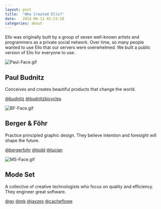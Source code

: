 ```yaml
---
layout: post
title:  "Who Created Ello?"
date:   2014-06-11 01:23:18
categories: about
---
```

Ello was originally built by a group of seven well-known artists and programmers as a private social network. Over time, so many people wanted to use Ello that our servers were overwhelmed. We built a public version of Ello for everyone to use.

![Paul-Face.gif](https://d324imu86q1bqn.cloudfront.net/uploads/asset/attachment/912/ello-optimized-c9deed2f.gif)

## Paul Budnitz

Conceives and creates beautiful products that change the world.

[@budnitz](http://ello.co/budnitz) [@budnitzbicycles](http://ello.co/budnitzbicycles)

![BF-Face.gif](https://d324imu86q1bqn.cloudfront.net/uploads/asset/attachment/913/ello-optimized-987aec84.gif)

## Berger & Föhr

Practice principled graphic design. They believe intention and foresight will shape the future.

[@bergerfohr](http://ello.co/bergerfohr) [@todd](http://ello.co/todd) [@lucian](http://ello.co/lucian)

![MS-Face.gif](https://d324imu86q1bqn.cloudfront.net/uploads/asset/attachment/914/ello-optimized-778ce146.gif)

## Mode Set

A collective of creative technologists who focus on quality and efficiency. They engineer great software.

[@gv](http://ello.co/gv) [@mk](http://ello.co/mk) [@jayzes](http://ello.co/jayzes) [@cacheflowe](http://ello.co/cacheflowe)
